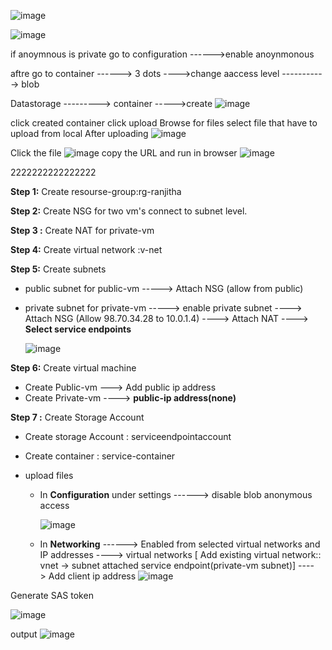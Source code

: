 



![image](https://github.com/user-attachments/assets/f5a37ad9-9cf4-4d1d-a8b3-854fefe68022)

![image](https://github.com/user-attachments/assets/2d4725d2-d38d-4e0d-bcd1-7ccb2aa3353a)

if anoymnous is private go to configuration ------>enable anoynmonous 

aftre go to container ------> 3 dots ---->change aaccess level -----------> blob

Datastorage   ---------> container ----->create
![image](https://github.com/user-attachments/assets/1eb24987-3774-4c78-ae0a-acc31c75c100)

click created container
click upload
Browse for files
select file that have to upload from local
After uploading
![image](https://github.com/user-attachments/assets/b4407a9c-94bc-4e2d-9699-7f005535cb99)

Click the file
![image](https://github.com/user-attachments/assets/a434df01-034d-49ef-bc79-20825318ccc8)
copy the URL and run in browser
![image](https://github.com/user-attachments/assets/13219fc7-cd2a-469a-8b65-974b39f2faef)



2222222222222222

**Step 1:** Create resourse-group:rg-ranjitha

**Step 2:** Create NSG for two vm's connect to subnet level.

**Step 3 :** Create NAT for private-vm

**Step 4:** Create virtual network :v-net

**Step 5:** Create subnets

  - public subnet for public-vm -----> Attach NSG (allow from public)
  - private subnet for private-vm -----> enable private subnet ----> Attach NSG (Allow 98.70.34.28 to 10.0.1.4) ----> Attach NAT ----> **Select service endpoints**

    ![image](https://github.com/user-attachments/assets/a6953692-452b-4198-a986-f1692ea4afd2)

**Step 6:** Create virtual machine

  - Create Public-vm ---> Add public ip address
  - Create Private-vm ----> **public-ip address(none)**

**Step 7 :** Create Storage Account

 - Create storage Account : serviceendpointaccount
 - Create container : service-container
 - upload files

   - In **Configuration** under settings ------> disable blob anonymous access

       ![image](https://github.com/user-attachments/assets/14bf4138-015c-4672-a587-8725995d6c6b)

    - In **Networking** ------> Enabled from selected virtual networks and IP addresses ----> virtual networks [ Add existing virtual network:: vnet -> subnet attached service endpoint(private-vm subnet)]            ---->  Add client ip address
     ![image](https://github.com/user-attachments/assets/a36fdf31-8c0a-4a20-872f-e16d39279053)









Generate SAS token

![image](https://github.com/user-attachments/assets/07449fa9-3c38-4fad-b03e-62a3a695efdb)

output
![image](https://github.com/user-attachments/assets/b791eb7e-a690-4f70-9b05-8c2176f8fc96)
